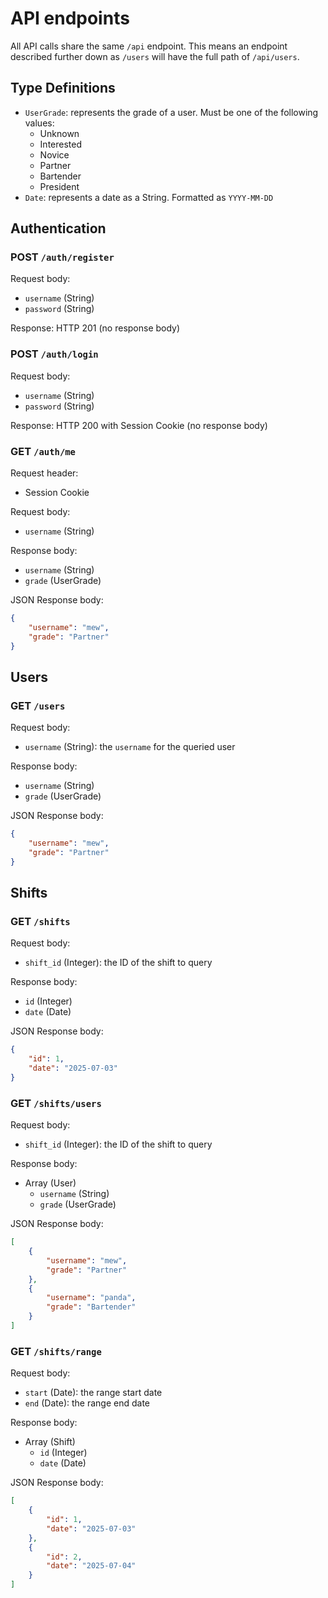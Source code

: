 # API endpoints

All API calls share the same `/api` endpoint. This means an endpoint described further down as `/users` will have the full path of `/api/users`.

## Type Definitions

- `UserGrade`: represents the grade of a user. Must be one of the following values:
  - Unknown
  - Interested
  - Novice
  - Partner
  - Bartender
  - President
- `Date`: represents a date as a String. Formatted as `YYYY-MM-DD`

## Authentication

### POST `/auth/register`

Request body:
- `username` (String)
- `password` (String)

Response: HTTP 201 (no response body)

### POST `/auth/login`

Request body:
- `username` (String)
- `password` (String)

Response: HTTP 200 with Session Cookie (no response body)

### GET `/auth/me`

Request header:
- Session Cookie

Request body:
- `username` (String)

Response body:
- `username` (String)
- `grade` (UserGrade)

JSON Response body:
```json
{
    "username": "mew",
    "grade": "Partner"
}
```


## Users

### GET `/users`

Request body:
- `username` (String): the `username` for the queried user

Response body:
- `username` (String)
- `grade` (UserGrade)

JSON Response body:
```json
{
    "username": "mew",
    "grade": "Partner"
}
```

## Shifts

### GET `/shifts`

Request body:
- `shift_id` (Integer): the ID of the shift to query

Response body:
- `id` (Integer)
- `date` (Date)

JSON Response body:
```json
{
    "id": 1,
    "date": "2025-07-03"
}
```

### GET `/shifts/users`

Request body:
- `shift_id` (Integer): the ID of the shift to query

Response body:
- Array (User)
  - `username` (String)
  - `grade` (UserGrade)

JSON Response body:
```json
[
    {
        "username": "mew",
        "grade": "Partner"
    },
    {
        "username": "panda",
        "grade": "Bartender"
    }
]
```

### GET `/shifts/range`

Request body:
- `start` (Date): the range start date
- `end` (Date): the range end date

Response body:
- Array (Shift)
  - `id` (Integer)
  - `date` (Date)

JSON Response body:
```json
[
    {
        "id": 1,
        "date": "2025-07-03"
    },
    {
        "id": 2,
        "date": "2025-07-04"
    }
]
```
